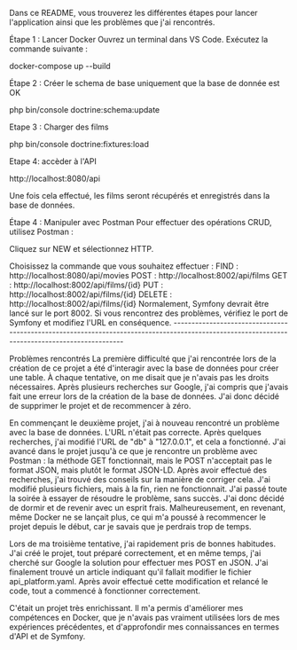 Dans ce README, vous trouverez les différentes étapes pour lancer l'application ainsi que les problèmes que j'ai rencontrés.

Étape 1 : Lancer Docker
Ouvrez un terminal dans VS Code.
Exécutez la commande suivante :

docker-compose up --build

Étape 2 : Créer le schema de base uniquement que la base de donnée est OK

php bin/console doctrine:schema:update

Etape 3 : Charger des films 

php bin/console doctrine:fixtures:load

Etape 4: accèder à l'API

http://localhost:8080/api

Une fois cela effectué, les films seront récupérés et enregistrés dans la base de données.

Étape 4 : Manipuler avec Postman
Pour effectuer des opérations CRUD, utilisez Postman :

Cliquez sur NEW et sélectionnez HTTP.

Choisissez la commande que vous souhaitez effectuer :
FIND : http://localhost:8080/api/movies
POST : http://localhost:8002/api/films
GET : http://localhost:8002/api/films/{id}
PUT : http://localhost:8002/api/films/{id}
DELETE : http://localhost:8002/api/films/{id}
Normalement, Symfony devrait être lancé sur le port 8002. Si vous rencontrez des problèmes, vérifiez le port de Symfony et modifiez l'URL en conséquence.
        ----------------------------------------------------------------------------------------------------------------------------------------------

        
Problèmes rencontrés
La première difficulté que j'ai rencontrée lors de la création de ce projet a été d'interagir avec la base de données pour créer une table. À chaque tentative, on me disait que je n'avais pas les droits nécessaires. Après plusieurs recherches sur Google, j'ai compris que j'avais fait une erreur lors de la création de la base de données. J'ai donc décidé de supprimer le projet et de recommencer à zéro.

En commençant le deuxième projet, j'ai à nouveau rencontré un problème avec la base de données. L'URL n'était pas correcte. Après quelques recherches, j'ai modifié l'URL de "db" à "127.0.0.1", et cela a fonctionné. J'ai avancé dans le projet jusqu'à ce que je rencontre un problème avec Postman : la méthode GET fonctionnait, mais le POST n'acceptait pas le format JSON, mais plutôt le format JSON-LD. Après avoir effectué des recherches, j'ai trouvé des conseils sur la manière de corriger cela. J'ai modifié plusieurs fichiers, mais à la fin, rien ne fonctionnait. J'ai passé toute la soirée à essayer de résoudre le problème, sans succès. J'ai donc décidé de dormir et de revenir avec un esprit frais. Malheureusement, en revenant, même Docker ne se lançait plus, ce qui m'a poussé à recommencer le projet depuis le début, car je savais que je perdrais trop de temps.

Lors de ma troisième tentative, j'ai rapidement pris de bonnes habitudes. J'ai créé le projet, tout préparé correctement, et en même temps, j'ai cherché sur Google la solution pour effectuer mes POST en JSON. J'ai finalement trouvé un article indiquant qu'il fallait modifier le fichier api_platform.yaml. Après avoir effectué cette modification et relancé le code, tout a commencé à fonctionner correctement.

C'était un projet très enrichissant. Il m'a permis d'améliorer mes compétences en Docker, que je n'avais pas vraiment utilisées lors de mes expériences précédentes, et d'approfondir mes connaissances en termes d'API et de Symfony.

